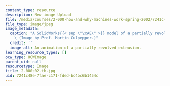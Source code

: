 ```yaml
---
content_type: resource
description: New image Upload
file: /media/courses/2-000-how-and-why-machines-work-spring-2002/7241c48e7faec171fdedbc4bc6b1454c_2-000s02-th.jpg
file_type: image/jpeg
image_metadata:
  caption: "A SolidWorks{{< sup \"\xAE\" >}} model of a partially revolved extrusion.\
    \ (Image by Prof. Martin Culpepper.)"
  credit: ''
  image-alt: An animation of a partially revolved extrusion.
learning_resource_types: []
ocw_type: OCWImage
parent_uid: null
resourcetype: Image
title: 2-000s02-th.jpg
uid: 7241c48e-7fae-c171-fded-bc4bc6b1454c
---
```


